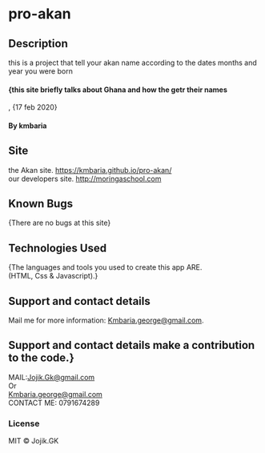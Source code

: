 # pro-akan
## Description
this is a project that tell your akan name according to the dates months and year you were born
#### {this site briefly talks about Ghana and how the getr their names
, {17 feb 2020}
#### By **kmbaria**  
## Site
the Akan site.
https://kmbaria.github.io/pro-akan/ <br>
our developers site.
http://moringaschool.com 
## Known Bugs
 {There are no bugs at this site}
## Technologies Used
{The languages and tools you used to create this app ARE. <br>(HTML, Css & Javascript).}
## Support and contact details
  Mail me for more information: Kmbaria.george@gmail.com. 

## Support and contact details make a contribution to the code.}
MAIL:Jojik.Gk@gmail.com </br>Or</br> Kmbaria.george@gmail.com
</br>
CONTACT ME: 0791674289

### License
MIT &copy; Jojik.GK
